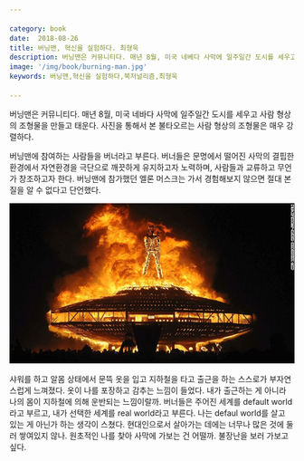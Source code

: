 ```yaml
---

category: book
date:  2018-08-26
title: 버닝맨, 혁신을 실험하다. 최형욱
description: 버닝맨은 커뮤니티다. 매년 8월, 미국 네베다 사막에 일주일간 도시를 세우고 사람 형상의 조형물을 만들고 태운다. 사진을 통해서 본 불타오르는 사람 형상의 조형물은 매우 강렬하다. 버닝맨에 참여하는 사람들을 버너라고 부른다. 버너들은 문명에서 떨어진 사막의 결핍한 환경에서 자연환경을 극단으로 깨끗하게 유지하고자 노력하며, 사람들과 교류하고 무언가 창조하고자 한다. 버닝맨에 참가했던 엘론 머스크는 가서 경험해보지 않으면 절대 본질을 알 수 없다고 단언했다.
image: '/img/book/burning-man.jpg'
keywords: 버닝맨,혁신을 실험하다,북저널리즘,최형욱

---
```


버닝맨은 커뮤니티다. 매년 8월, 미국 네바다 사막에 일주일간 도시를 세우고 사람 형상의 조형물을 만들고 태운다. 사진을 통해서 본 불타오르는 사람 형상의 조형물은 매우 강렬하다.

버닝맨에 참여하는 사람들을 버너라고 부른다. 버너들은 문명에서 떨어진 사막의 결핍한 환경에서 자연환경을 극단으로 깨끗하게 유지하고자 노력하며, 사람들과 교류하고 무언가 창조하고자 한다. 버닝맨에 참가했던 엘론 머스크는 가서 경험해보지 않으면 절대 본질을 알 수 없다고 단언했다.

![burning-man](/img/book/burning-man.jpg "burning-man")

샤워를 하고 알몸 상태에서 문뜩 옷을 입고 지하철을 타고 출근을 하는 스스로가 부자연스럽게 느껴졌다. 옷이 나를 포장하고 감추는 느낌이 들었다. 내가 출근하는 게 아니라 나의 몸이 지하철에 의해 운반되는 느낌이랄까. 버너들은 주어진 세계를 default world라고 부르고, 내가 선택한 세계를 real world라고 부른다. 나는 defaul world를 살고 있는 게 아닌가 하는 생각이 스쳤다. 현대인으로서 살아가는 데에는 너무나 많은 것에 둘러 쌓여있지 않나. 원초적인 나를 찾아 사막에 가보는 건 어떨까. 불장난을 보러 가보고 싶다.